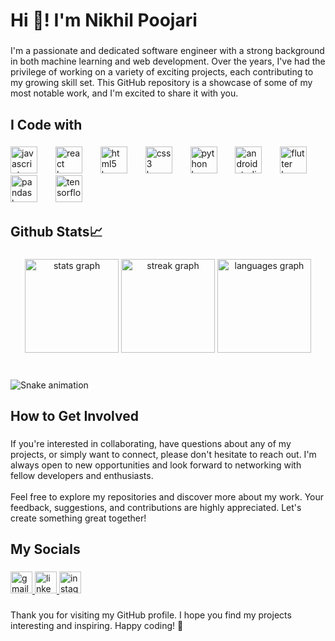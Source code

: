 <h1 align="left">Hi 👋! I'm Nikhil Poojari</h1>

###

<p align="left">I'm a passionate and dedicated software engineer with a strong background in both machine learning and web development. Over the years, I've had the privilege of working on a variety of exciting projects, each contributing to my growing skill set. This GitHub repository is a showcase of some of my most notable work, and I'm excited to share it with you.</p>

###

<h2 align="left">I Code with</h2>

###

<div align="left">
  <img src="https://cdn.jsdelivr.net/gh/devicons/devicon/icons/javascript/javascript-original.svg" height="43" alt="javascript logo"  />
  <img width="21" />
  <img src="https://cdn.jsdelivr.net/gh/devicons/devicon/icons/react/react-original.svg" height="43" alt="react logo"  />
  <img width="21" />
  <img src="https://cdn.jsdelivr.net/gh/devicons/devicon/icons/html5/html5-original.svg" height="43" alt="html5 logo"  />
  <img width="21" />
  <img src="https://cdn.jsdelivr.net/gh/devicons/devicon/icons/css3/css3-original.svg" height="43" alt="css3 logo"  />
  <img width="21" />
  <img src="https://cdn.jsdelivr.net/gh/devicons/devicon/icons/python/python-original.svg" height="43" alt="python logo"  />
  <img width="21" />
  <img src="https://cdn.jsdelivr.net/gh/devicons/devicon/icons/androidstudio/androidstudio-original.svg" height="43" alt="androidstudio logo"  />
  <img width="21" />
  <img src="https://cdn.jsdelivr.net/gh/devicons/devicon/icons/flutter/flutter-original.svg" height="43" alt="flutter logo"  />
  <img width="21" />
  <img src="https://cdn.jsdelivr.net/gh/devicons/devicon/icons/pandas/pandas-original.svg" height="43" alt="pandas logo"  />
  <img width="21" />
  <img src="https://cdn.jsdelivr.net/gh/devicons/devicon/icons/tensorflow/tensorflow-original.svg" height="43" alt="tensorflow logo"  />
</div>

###

<h2 align="left">Github Stats📈</h2>

###

<div align="center">
  <img src="https://github-readme-stats.vercel.app/api?username=poojarinikhil&hide_title=false&hide_rank=false&show_icons=true&include_all_commits=true&count_private=true&disable_animations=false&theme=dracula&locale=en&hide_border=false" height="150" alt="stats graph"  />
  <img src="https://streak-stats.demolab.com?user=poojarinikhil&locale=en&mode=daily&theme=dracula&hide_border=false&border_radius=5" height="150" alt="streak graph"  />
  <img src="https://github-readme-stats.vercel.app/api/top-langs?username=poojarinikhil&locale=en&hide_title=false&layout=compact&card_width=320&langs_count=5&theme=dracula&hide_border=false" height="150" alt="languages graph"  />
</div>

###

<br clear="both">

<img src="https://raw.githubusercontent.com/poojarinikhil/poojarinikhil/output/snake.svg" alt="Snake animation" />

###

<h2 align="left">How to Get Involved</h2>

###

<p align="left">If you're interested in collaborating, have questions about any of my projects, or simply want to connect, please don't hesitate to reach out. I'm always open to new opportunities and look forward to networking with fellow developers and enthusiasts.<br><br>Feel free to explore my repositories and discover more about my work. Your feedback, suggestions, and contributions are highly appreciated. Let's create something great together!</p>

###

<h2 align="left">My Socials</h2>

###

<div align="left">
  <a href="poojarinikhil01@gmail.com" target="_blank">
    <img src="https://img.shields.io/static/v1?message=Gmail&logo=gmail&label=&color=D14836&logoColor=white&labelColor=&style=for-the-badge" height="35" alt="gmail logo"  />
  </a>
  <a href="https://www.linkedin.com/in/nikhil-poojari-b89103225/" target="_blank">
    <img src="https://img.shields.io/static/v1?message=LinkedIn&logo=linkedin&label=&color=0077B5&logoColor=white&labelColor=&style=for-the-badge" height="35" alt="linkedin logo"  />
  </a>
  <a href="https://www.instagram.com/poojari.nikhil/?next=%2F" target="_blank">
    <img src="https://img.shields.io/static/v1?message=Instagram&logo=instagram&label=&color=E4405F&logoColor=white&labelColor=&style=for-the-badge" height="35" alt="instagram logo"  />
  </a>
</div>

###

<p align="left">Thank you for visiting my GitHub profile. I hope you find my projects interesting and inspiring. Happy coding! 🚀</p>

###
